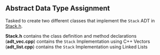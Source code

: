 ## Abstract Data Type Assignment

Tasked to create two different classes that implement the `Stack` ADT in [Stack.h](Stack.h).

**Stack.h** contains the class definition and method declarations
(**adt_vec.cpp**) contains the `Stack` Implementation using C++ Vectors
(**adt_list.cpp**) contains the `Stack` Implementation using Linked Lists
